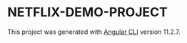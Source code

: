 # NETFLIX-DEMO-PROJECT

This project was generated with [Angular CLI](https://github.com/angular/angular-cli) version 11.2.7.


